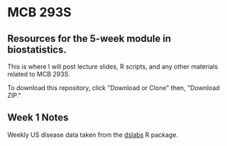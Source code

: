 # MCB 293S
## Resources for the 5-week module in biostatistics.

This is where I will post lecture slides, R scripts, and any other materials related to MCB 293S.

To download this repository, click "Download or Clone" then, "Download ZIP."

## Week 1 Notes
Weekly US disease data taken from the [dslabs](https://cran.r-project.org/web/packages/dslabs/index.html) R package.

